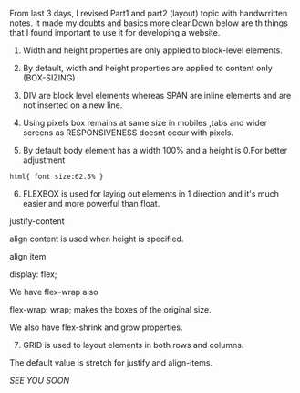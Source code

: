 From last 3 days, I revised Part1 and part2 (layout) topic with handwrritten notes. It made my doubts and basics more
clear.Down below are th things that I found important to use it for developing a website.

1. Width and height properties are only applied to block-level elements.

2. By default, width and height properties are applied to content only (BOX-SIZING)

3. DIV are block level elements whereas SPAN are inline elements and are not inserted on a new line.

4. Using pixels box remains at same size in mobiles ,tabs and wider screens as RESPONSIVENESS doesnt occur with pixels.

5. By default body element has a width 100% and a height is 0.For better adjustment

`html{
font size:62.5%
}`

6. FLEXBOX is used for laying out elements in 1 direction and it's much easier and more powerful than float.

justify-content

align content is used when height is specified.


align item 

display: flex;

We have flex-wrap also


flex-wrap: wrap; makes the boxes of the original size.

We also have flex-shrink and grow properties.

7. GRID is used to layout elements in both rows and columns.

The default value is stretch for justify and align-items.

_SEE YOU SOON_
















